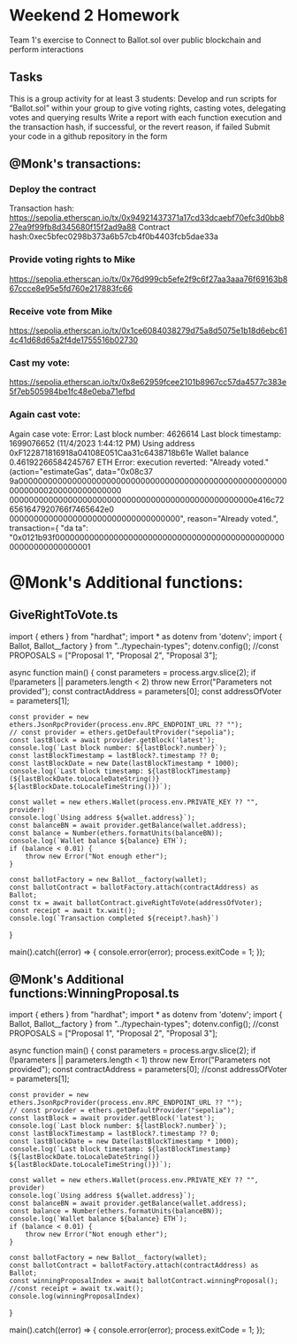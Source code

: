 # Weekend 2 Homework 
Team 1's exercise to Connect to Ballot.sol over public blockchain and perform interactions

## Tasks 
This is a group activity for at least 3 students:
Develop and run scripts for “Ballot.sol” within your group to give voting rights, casting votes, delegating votes and querying results
Write a report with each function execution and the transaction hash, if successful, or the revert reason, if failed
Submit your code in a github repository in the form

## @Monk's transactions:
### Deploy the contract
Transaction hash: https://sepolia.etherscan.io/tx/0x94921437371a17cd33dcaebf70efc3d0bb827ea9f99fb8d345680f15f2ad9a88
Contract hash:0xec5bfec0298b373a6b57cb4f0b4403fcb5dae33a

### Provide voting rights to Mike
https://sepolia.etherscan.io/tx/0x76d999cb5efe2f9c6f27aa3aaa76f69163b867ccce8e95e5fd760e217883fc66

### Receive vote from Mike
https://sepolia.etherscan.io/tx/0x1ce6084038279d75a8d5075e1b18d6ebc614c41d68d65a2f4de1755516b02730

### Cast my vote:
https://sepolia.etherscan.io/tx/0x8e62959fcee2101b8967cc57da4577c383e5f7eb505984be1fc48e0eba71efbd

### Again cast vote:
Again case vote:
Error:
Last block number: 4626614
Last block timestamp: 1699076652 (11/4/2023 1:44:12 PM)
Using address 0xF122871816918a04108E051Caa31c6438718b61e
Wallet balance 0.46192266584245767 ETH
Error: execution reverted: "Already voted." (action="estimateGas", data="0x08c37
9a000000000000000000000000000000000000000000000000000000000000000200000000000000
00000000000000000000000000000000000000000000000000e416c726561647920766f7465642e0
00000000000000000000000000000000000", reason="Already voted.", transaction={ "da
ta": "0x0121b93f0000000000000000000000000000000000000000000000000000000000000001


# @Monk's Additional functions:
## GiveRightToVote.ts
import { ethers } from "hardhat";
import * as dotenv from 'dotenv';
import { Ballot, Ballot__factory } from "../typechain-types";
dotenv.config();
//const PROPOSALS = ["Proposal 1", "Proposal 2", "Proposal 3"];

async function main() {
    const parameters = process.argv.slice(2);
    if (!parameters || parameters.length < 2)
        throw new Error("Parameters not provided");
    const contractAddress = parameters[0];
    const addressOfVoter = parameters[1];

    const provider = new ethers.JsonRpcProvider(process.env.RPC_ENDPOINT_URL ?? "");
    // const provider = ethers.getDefaultProvider("sepolia");
    const lastBlock = await provider.getBlock('latest');
    console.log(`Last block number: ${lastBlock?.number}`);
    const lastBlockTimestamp = lastBlock?.timestamp ?? 0;
    const lastBlockDate = new Date(lastBlockTimestamp * 1000);
    console.log(`Last block timestamp: ${lastBlockTimestamp} (${lastBlockDate.toLocaleDateString()} ${lastBlockDate.toLocaleTimeString()})`);

    const wallet = new ethers.Wallet(process.env.PRIVATE_KEY ?? "", provider)
    console.log(`Using address ${wallet.address}`);
    const balanceBN = await provider.getBalance(wallet.address);
    const balance = Number(ethers.formatUnits(balanceBN));
    console.log(`Wallet balance ${balance} ETH`);
    if (balance < 0.01) {
        throw new Error("Not enough ether");
    }

    const ballotFactory = new Ballot__factory(wallet);
    const ballotContract = ballotFactory.attach(contractAddress) as Ballot;
    const tx = await ballotContract.giveRightToVote(addressOfVoter);
    const receipt = await tx.wait();
    console.log(`Transaction completed ${receipt?.hash}`)
}

main().catch((error) => {
    console.error(error);
    process.exitCode = 1;
});

## @Monk's Additional functions:WinningProposal.ts
import { ethers } from "hardhat";
import * as dotenv from 'dotenv';
import { Ballot, Ballot__factory } from "../typechain-types";
dotenv.config();
//const PROPOSALS = ["Proposal 1", "Proposal 2", "Proposal 3"];

async function main() {
    const parameters = process.argv.slice(2);
    if (!parameters || parameters.length < 1)
        throw new Error("Parameters not provided");
    const contractAddress = parameters[0];
    //const addressOfVoter = parameters[1];

    const provider = new ethers.JsonRpcProvider(process.env.RPC_ENDPOINT_URL ?? "");
    // const provider = ethers.getDefaultProvider("sepolia");
    const lastBlock = await provider.getBlock('latest');
    console.log(`Last block number: ${lastBlock?.number}`);
    const lastBlockTimestamp = lastBlock?.timestamp ?? 0;
    const lastBlockDate = new Date(lastBlockTimestamp * 1000);
    console.log(`Last block timestamp: ${lastBlockTimestamp} (${lastBlockDate.toLocaleDateString()} ${lastBlockDate.toLocaleTimeString()})`);

    const wallet = new ethers.Wallet(process.env.PRIVATE_KEY ?? "", provider)
    console.log(`Using address ${wallet.address}`);
    const balanceBN = await provider.getBalance(wallet.address);
    const balance = Number(ethers.formatUnits(balanceBN));
    console.log(`Wallet balance ${balance} ETH`);
    if (balance < 0.01) {
        throw new Error("Not enough ether");
    }

    const ballotFactory = new Ballot__factory(wallet);
    const ballotContract = ballotFactory.attach(contractAddress) as Ballot;
    const winningProposalIndex = await ballotContract.winningProposal();
    //const receipt = await tx.wait();
    console.log(winningProposalIndex)
}

main().catch((error) => {
    console.error(error);
    process.exitCode = 1;
});


